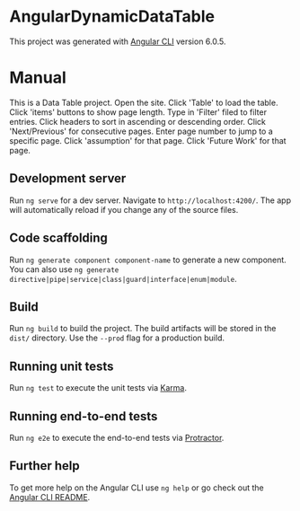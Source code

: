 # AngularDynamicDataTable

This project was generated with [Angular CLI](https://github.com/angular/angular-cli) version 6.0.5.

# Manual
This is a Data Table project.
Open the site.
Click 'Table' to load the table.
Click 'items' buttons to show page length.
Type in 'Filter' filed to filter entries.
Click headers to sort in ascending or descending order.
Click 'Next/Previous' for consecutive pages.
Enter page number to jump to a specific page.
Click 'assumption' for that page.
Click 'Future Work' for that page.

## Development server

Run `ng serve` for a dev server. Navigate to `http://localhost:4200/`. The app will automatically reload if you change any of the source files.

## Code scaffolding

Run `ng generate component component-name` to generate a new component. You can also use `ng generate directive|pipe|service|class|guard|interface|enum|module`.

## Build

Run `ng build` to build the project. The build artifacts will be stored in the `dist/` directory. Use the `--prod` flag for a production build.

## Running unit tests

Run `ng test` to execute the unit tests via [Karma](https://karma-runner.github.io).

## Running end-to-end tests

Run `ng e2e` to execute the end-to-end tests via [Protractor](http://www.protractortest.org/).

## Further help

To get more help on the Angular CLI use `ng help` or go check out the [Angular CLI README](https://github.com/angular/angular-cli/blob/master/README.md).
